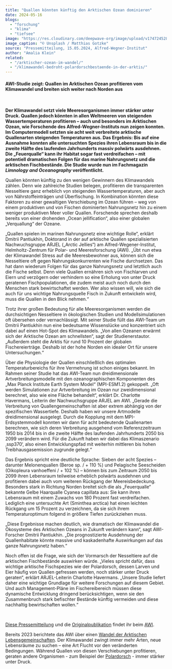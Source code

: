 ```yaml
---
title: "Quallen könnten künftig den Arktischen Ozean dominieren"
date: 2024-05-16
blogs: 
  - "forschung"
  - "klima"
  - "tiefsee"
image: "https://res.cloudinary.com/deepwave-org/image/upload/v1747245284/deepwave.org/qualle_ohrenqualle_arktis_matthias-gotzke-unsplash-scaled.jpg"
image_caption: "© Unsplash / Matthias Gotzke"
source: "Pressemitteilung, 15.05.2024, Alfred-Wegner-Institut"
author: "Amalia Klein"
related: 
  - "/arktischer-ozean-im-wandel/"
  - "/klimawandel-bedroht-polardorschbestaende-in-der-arktis/"
---
```


#### AWI-Studie zeigt: Quallen im Arktischen Ozean profitieren vom Klimawandel und breiten sich weiter nach Norden aus

 

**Der Klimawandel setzt viele Meeresorganismen immer stärker unter Druck. Quallen jedoch könnten in allen Weltmeeren von steigenden Wassertemperaturen profitieren – auch und besonders im Arktischen Ozean, wie Forschende des Alfred-Wegner-Instituts nun zeigen konnten. Im Computermodell setzten sie acht weit verbreitete arktische Quallenarten steigenden Temperaturen aus. Das Ergebnis: Bis auf eine Ausnahme konnten alle untersuchten Spezies ihren Lebensraum bis in die zweite Hälfte des laufenden Jahrhunderts massiv polwärts ausdehnen. Die „Feuerqualle“ kann ihr Habitat sogar fast verdreifachen – mit potentiell dramatischen Folgen für das marine Nahrungsnetz und die arktischen Fischbestände. Die Studie wurde nun im Fachmagazin _Limnology and Oceanography_ veröffentlicht.**

Quallen könnten künftig zu den wenigen Gewinnern des Klimawandels zählen. Denn wie zahlreiche Studien belegen, profitieren die transparenten Nesseltiere ganz erheblich von steigenden Wassertemperaturen, aber auch von Nährstoffeinträgen und Überfischung. In Kombination könnten diese Faktoren zu einer gewaltigen Verschiebung im Ozean führen – weg von einem produktiven und von Fischen dominierten Nahrungsnetz hin zu einem weniger produktiven Meer voller Quallen. Forschende sprechen deshalb bereits von einer drohenden „Ocean jellification“, also einer globalen „Verquallung“ der Ozeane.

„Quallen spielen im marinen Nahrungsnetz eine wichtige Rolle“, erklärt Dmitrii Pantiukhin, Doktorand in der auf arktische Quallen spezialisierten Nachwuchsgruppe ARJEL („Arctic Jellies“) am Alfred-Wegener-Institut, Helmholtz-Zentrum für Polar- und Meeresforschung (AWI). „Übt nun etwa der Klimawandel Stress auf die Meeresbewohner aus, können sich die Nesseltiere oft gegen Nahrungskonkurrenten wie Fische durchsetzen. Das hat dann wiederum Folgen für das ganze Nahrungsnetz und letztlich auch die Fische selbst. Denn viele Quallen ernähren sich von Fischlarven und Eiern und verzögern oder verhindern so eine Erholung von unter Druck geratenen Fischpopulationen, die zudem meist auch noch durch den Menschen stark bewirtschaftet werden. Wer also wissen will, wie sich die auch für uns wichtige Nahrungsquelle Fisch in Zukunft entwickeln wird, muss die Quallen in den Blick nehmen.“

Trotz ihrer großen Bedeutung für alle Meeresorganismen werden die durchsichtigen Nesseltiere in ökologischen Studien und Modellsimulationen oft übersehen oder vernachlässigt. Mit seiner Studie füllt das AWI-Team um Dmitrii Pantiukhin nun eine bedeutsame Wissenslücke und konzentriert sich dabei auf einen Hot-Spot des Klimawandels. „Von allen Ozeanen erwärmt sich der Arktische Ozean am schnellsten“, sagt der Studienerstautor. „Außerdem steht die Arktis für rund 10 Prozent der globalen Fischereierträge. Deshalb ist der hohe Norden ein idealer Ort für unsere Untersuchungen.“

Über die Physiologie der Quallen einschließlich des optimalen Temperaturbereichs für ihre Vermehrung ist schon einiges bekannt. Im Rahmen seiner Studie hat das AWI-Team nun dreidimensionale Artverbreitungsmodelle mit den ozeanographischen Komponenten des „Max Planck Institute Earth System Model“ (MPI-ESM1.2) gekoppelt. „Oft werden Simulationen zur Artverbreitung im Ozean nur zweidimensional berechnet, also wie eine Fläche behandelt“, erklärt Dr. Charlotte Havermans, Leiterin der Nachwuchsgruppe ARJEL am AWI. „Gerade die Verbreitung von Quallengemeinschaften ist aber extrem abhängig von der spezifischen Wassertiefe. Deshalb haben wir unsere Artmodelle dreidimensional ausgelegt. Durch die Kopplung mit dem MPI-Erdsystemmodell konnten wir dann für acht bedeutende Quallenarten berechnen, wie sich deren Verbreitung ausgehend vom Referenzzeitraum 1950 bis 2014 bis in die zweite Hälfte des laufenden Jahrhunderts 2050 bis 2099 verändern wird. Für die Zukunft haben wir dabei das Klimaszenario ‚ssp370‘, also einen Entwicklungspfad mit weiterhin mittleren bis hohen Treibhausgasemission zugrunde gelegt.“

Das Ergebnis spricht eine deutliche Sprache: Sieben der acht Spezies – darunter Melonenquallen (Beroe sp. / + 110 %) und Pelagische Seescheiden (Oikopleura vanhoeffeni / + 102 %) – können bis zum Zeitraum 2050 bis 2099 ihren Lebensraum teilweise erheblich polwärts ausdehnen und profitieren dabei auch vom weiteren Rückgang der Meereisbedeckung. Besonders stark in Richtung Norden breitet sich die als „Feuerqualle“ bekannte Gelbe Haarqualle Cyanea capillata aus: Sie kann ihren Lebensraum mit einem Zuwachs von 180 Prozent fast verdreifachen. Lediglich eine untersuchte Art (Sminthea arctica) hat einen leichten Rückgang um 15 Prozent zu verzeichnen, da sie sich ihrem Temperaturoptimum folgend in größere Tiefen zurückziehen muss.

„Diese Ergebnisse machen deutlich, wie dramatisch der Klimawandel die Ökosysteme des Arktischen Ozeans in Zukunft verändern kann“, sagt AWI-Forscher Dmitrii Pantiukhin. „Die prognostizierte Ausdehnung der Quallenhabitate könnte massive und kaskadenhafte Auswirkungen auf das ganze Nahrungsnetz haben.“

Noch offen ist die Frage, wie sich der Vormarsch der Nesseltiere auf die arktischen Fischbestände auswirken würde. „Vieles spricht dafür, dass wichtige arktische Fischspezies wie der Polardorsch, dessen Larven und Eier häufig von Quallen gefressen werden, noch stärker unter Druck geraten“, erklärt ARJEL-Leiterin Charlotte Havermans. „Unsere Studie liefert daher eine wichtige Grundlage für weitere Forschungen auf diesem Gebiet. Und auch Management-Pläne im Fischereibereich müssen diese dynamische Entwicklung dringend berücksichtigen, wenn sie den Zusammenbruch stark befischter Bestände künftig vermeiden und diese nachhaltig bewirtschaften wollen.“

 

[Diese Pressemitteilung](https://www.awi.de/ueber-uns/service/presse/presse-detailansicht/quallen-koennten-kuenftig-den-arktischen-ozean-dominieren.html) und die [Originalpublikation](https://aslopubs.onlinelibrary.wiley.com/doi/full/10.1002/lno.12568) findet ihr beim [AWI](https://www.awi.de/).

Bereits 2023 berichtete das AWI über einen [Wandel der Arktischen Lebensgemeinschaften](https://www.deepwave.org/arktischer-ozean-im-wandel/). Der Klimawandel zwingt immer mehr Arten, neue Lebensräume zu suchen – eine Art Flucht vor den veränderten Bedingungen. Während Quallen von diesen Verschiebungen profitieren, geraten andere Organismen - zum Beispiel der [Polardorsch](https://www.deepwave.org/klimawandel-bedroht-polardorschbestaende-in-der-arktis/) - immer stärker unter Druck.
